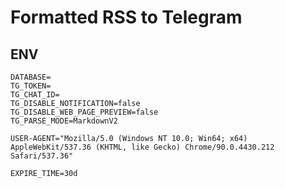 # Formatted RSS to Telegram

## ENV
```shell
DATABASE=
TG_TOKEN=
TG_CHAT_ID=
TG_DISABLE_NOTIFICATION=false
TG_DISABLE_WEB_PAGE_PREVIEW=false
TG_PARSE_MODE=MarkdownV2

USER-AGENT="Mozilla/5.0 (Windows NT 10.0; Win64; x64) AppleWebKit/537.36 (KHTML, like Gecko) Chrome/90.0.4430.212 Safari/537.36"

EXPIRE_TIME=30d
```